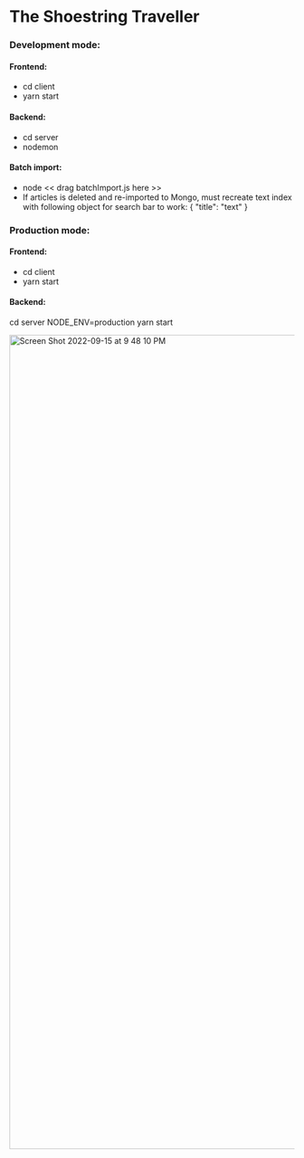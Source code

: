 # The Shoestring Traveller

### Development mode:

#### Frontend:
- cd client
- yarn start

#### Backend:
- cd server
- nodemon

#### Batch import:
- node << drag batchImport.js here >>
- If articles is deleted and re-imported to Mongo, must recreate text index with following object for search bar to work: { "title": "text" }

### Production mode:

#### Frontend:
- cd client
- yarn start

#### Backend:
cd server
NODE_ENV=production yarn start

<img width="1440" alt="Screen Shot 2022-09-15 at 9 48 10 PM" src="https://user-images.githubusercontent.com/96800876/190558761-6392c6ff-285e-4f73-965d-a11b0f1163ec.png">
